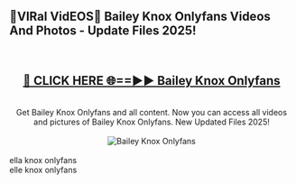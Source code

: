 <h2>🔴VIRal VidEOS🔴 Bailey Knox Onlyfans Videos And Photos - Update Files 2025!</h2>
<br>
<div align="center">
<h2><a href="https://virallinks.top/odZfE0" rel="nofollow">🔴 CLICK HERE 🌐==►► Bailey Knox Onlyfans</a></h2>
<br>
Get Bailey Knox Onlyfans and all content. Now you can access all videos and pictures of Bailey Knox Onlyfans. New Updated Files 2025!
<br>
<br>
<a href="https://virallinks.top/odZfE0" rel="nofollow" data-target="animated-image.originalLink"><img src="https://i.imgur.com/dJHk4Zq.gif)" alt="Bailey Knox Onlyfans" style="max-width: 100%; display: inline-block;" data-target="animated-image.originalImage"></a>
</div>
<br>
ella knox onlyfans<br>
elle knox onlyfans